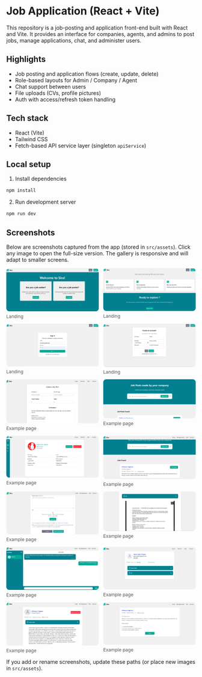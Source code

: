 # Job Application (React + Vite)

This repository is a job-posting and application front-end built with React and Vite. It provides an interface for companies, agents, and admins to post jobs, manage applications, chat, and administer users.

## Highlights

- Job posting and application flows (create, update, delete)
- Role-based layouts for Admin / Company / Agent
- Chat support between users
- File uploads (CVs, profile pictures)
- Auth with access/refresh token handling

## Tech stack

- React (Vite)
- Tailwind CSS
- Fetch-based API service layer (singleton `apiService`)

## Local setup

1. Install dependencies

```bash
npm install
```

2. Run development server

```bash
npm run dev
```

## Screenshots

Below are screenshots captured from the app (stored in `src/assets`). Click any image to open the full-size version. The gallery is responsive and will adapt to smaller screens.

<div style="display:grid;grid-template-columns:repeat(auto-fit,minmax(220px,1fr));gap:12px;align-items:start">
	<figure style="margin:0">
			<a href="src/assets/screenshot1.png" target="_blank"><img src="src/assets/screenshot1.png" alt="Landing" style="width:100%;border-radius:8px;display:block"/></a>
			<figcaption style="font-size:12px;color:#555;margin-top:6px">Landing</figcaption>
	</figure>
	<figure style="margin:0">
			<a href="src/assets/screenshot2.png" target="_blank"><img src="src/assets/screenshot2.png" alt="Landing - 140302" style="width:100%;border-radius:8px;display:block"/></a>
			<figcaption style="font-size:12px;color:#555;margin-top:6px">Landing</figcaption>
	</figure>
	<figure style="margin:0">
			<a href="src/assets/screenshot3.png" target="_blank"><img src="src/assets/screenshot3.png" alt="Landing - 140328" style="width:100%;border-radius:8px;display:block"/></a>
			<figcaption style="font-size:12px;color:#555;margin-top:6px">Landing</figcaption>
	</figure>
	<figure style="margin:0">
			<a href="src/assets/screenshot4.png" target="_blank"><img src="src/assets/screenshot4.png" alt="Landing - 140355" style="width:100%;border-radius:8px;display:block"/></a>
			<figcaption style="font-size:12px;color:#555;margin-top:6px">Landing</figcaption>
	</figure>
	<figure style="margin:0">
			<a href="src/assets/screenshot5.png" target="_blank"><img src="src/assets/screenshot5.png" alt="Page 143337" style="width:100%;border-radius:8px;display:block"/></a>
			<figcaption style="font-size:12px;color:#555;margin-top:6px">Example page</figcaption>
	</figure>
	<figure style="margin:0">
			<a href="src/assets/screenshot6.png" target="_blank"><img src="src/assets/screenshot6.png" alt="Page 143408" style="width:100%;border-radius:8px;display:block"/></a>
			<figcaption style="font-size:12px;color:#555;margin-top:6px">Example page</figcaption>
	</figure>
	<figure style="margin:0">
		<a href="src/assets/Screenshot7.png" target="_blank"><img src="src/assets/Screenshot7.png" alt="Page 143512" style="width:100%;border-radius:8px;display:block"/></a>
		<figcaption style="font-size:12px;color:#555;margin-top:6px">Example page</figcaption>
	</figure>
	<figure style="margin:0">
		<a href="src/assets/Screenshot8.png" target="_blank"><img src="src/assets/Screenshot8.png" alt="Page 144511" style="width:100%;border-radius:8px;display:block"/></a>
		<figcaption style="font-size:12px;color:#555;margin-top:6px">Example page</figcaption>
	</figure>
	<figure style="margin:0">
		<a href="src/assets/Screenshot9.png" target="_blank"><img src="src/assets/Screenshot9.png" alt="Page 144521" style="width:100%;border-radius:8px;display:block"/></a>
		<figcaption style="font-size:12px;color:#555;margin-top:6px">Example page</figcaption>
	</figure>
	<figure style="margin:0">
		<a href="src/assets/Screenshot10.png" target="_blank"><img src="src/assets/Screenshot10.png" alt="Page 144535" style="width:100%;border-radius:8px;display:block"/></a>
		<figcaption style="font-size:12px;color:#555;margin-top:6px">Example page</figcaption>
	</figure>
	<figure style="margin:0">
		<a href="src/assets/Screenshot11.png" target="_blank"><img src="src/assets/Screenshot11.png" alt="Page 145028" style="width:100%;border-radius:8px;display:block"/></a>
		<figcaption style="font-size:12px;color:#555;margin-top:6px">Example page</figcaption>
	</figure>
	<figure style="margin:0">
		<a href="src/assets/Screenshot12.png" target="_blank"><img src="src/assets/Screenshot12.png" alt="Page 145044" style="width:100%;border-radius:8px;display:block"/></a>
		<figcaption style="font-size:12px;color:#555;margin-top:6px">Example page</figcaption>
	</figure>
	<figure style="margin:0">
		<a href="src/assets/Screenshot13.png" target="_blank"><img src="src/assets/Screenshot13.png" alt="Page 145127" style="width:100%;border-radius:8px;display:block"/></a>
		<figcaption style="font-size:12px;color:#555;margin-top:6px">Example page</figcaption>
	</figure>
	<figure style="margin:0">
		<a href="src/assets/Screenshot14.png" target="_blank"><img src="src/assets/Screenshot14.png" alt="Page 145258" style="width:100%;border-radius:8px;display:block"/></a>
		<figcaption style="font-size:12px;color:#555;margin-top:6px">Example page</figcaption>
	</figure>
</div>

If you add or rename screenshots, update these paths (or place new images in `src/assets`).
